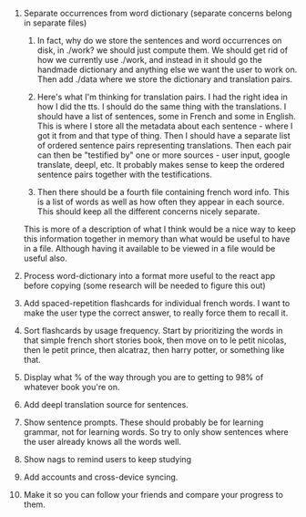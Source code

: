 1. Separate occurrences from word dictionary (separate concerns belong in separate files)

    1. In fact, why do we store the sentences and word occurrences on disk, in ./work? we should just compute them. We should get rid of how we currently use ./work, and instead in it should go the handmade dictionary and anything else we want the user to work on. Then add ./data where we store the dictionary and translation pairs. 

    2. Here's what I'm thinking for translation pairs. I had the right idea in how I did the tts. I should do the same thing with the translations. I should have a list of sentences, some in French and some in English. This is where I store all the metadata about each sentence - where I got it from and that type of thing. Then I should have a separate list of ordered sentence pairs representing translations. Then each pair can then be "testified by" one or more sources - user input, google translate, deepl, etc. It probably makes sense to keep the ordered sentence pairs together with the testifications.

    3. Then there should be a fourth file containing french word info. This is a list of words as well as how often they appear in each source. This should keep all the different concerns nicely separate.

    This is more of a description of what I think would be a nice way to keep this information together in memory than what would be useful to have in a file. Although having it available to be viewed in a file would be useful also. 

2. Process word-dictionary into a format more useful to the react app before copying (some research will be needed to figure this out)

3. Add spaced-repetition flashcards for individual french words. I want to make the user type the correct answer, to really force them to recall it.

4. Sort flashcards by usage frequency. Start by prioritizing the words in that simple french short stories book, then move on to le petit nicolas, then le petit prince, then alcatraz, then harry potter, or something like that. 

5. Display what % of the way through you are to getting to 98% of whatever book you're on. 

6. Add deepl translation source for sentences.

7. Show sentence prompts. These should probably be for learning grammar, not for learning words. So try to only show sentences where the user already knows all the words well. 

8. Show nags to remind users to keep studying

9. Add accounts and cross-device syncing. 

10. Make it so you can follow your friends and compare your progress to them.